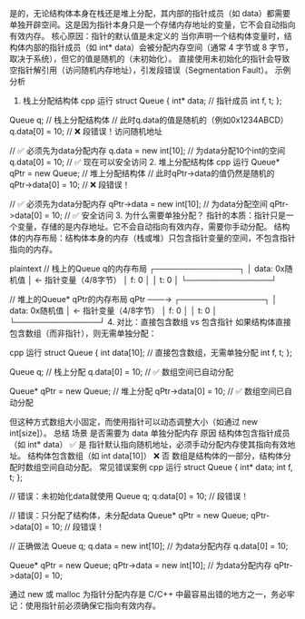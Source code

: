 是的，无论结构体本身在栈还是堆上分配，其内部的指针成员（如 data）都需要单独开辟空间。这是因为指针本身只是一个存储内存地址的变量，它不会自动指向有效内存。
核心原因：指针的默认值是未定义的
当你声明一个结构体变量时，结构体内部的指针成员（如 int* data）会被分配内存空间（通常 4 字节或 8 字节，取决于系统），但它的值是随机的（未初始化）。
直接使用未初始化的指针会导致空指针解引用（访问随机内存地址），引发段错误（Segmentation Fault）。
示例分析
1. 栈上分配结构体
cpp
运行
struct Queue {
    int* data;  // 指针成员
    int f, t;
};

Queue q;  // 栈上分配结构体
// 此时q.data的值是随机的（例如0x1234ABCD）
q.data[0] = 10;  // ❌ 段错误！访问随机地址

// ✅ 必须先为data分配内存
q.data = new int[10];  // 为data分配10个int的空间
q.data[0] = 10;        // ✅ 现在可以安全访问
2. 堆上分配结构体
cpp
运行
Queue* qPtr = new Queue;  // 堆上分配结构体
// 此时qPtr->data的值仍然是随机的
qPtr->data[0] = 10;       // ❌ 段错误！

// ✅ 必须先为data分配内存
qPtr->data = new int[10];  // 为data分配空间
qPtr->data[0] = 10;        // ✅ 安全访问
3. 为什么需要单独分配？
指针的本质：指针只是一个变量，存储的是内存地址。它不会自动指向有效内存，需要你手动分配。
结构体的内存布局：结构体本身的内存（栈或堆）只包含指针变量的空间，不包含指针指向的内存。

plaintext
// 栈上的Queue q的内存布局
┌───────────────┐
│ data: 0x随机值 │  ← 指针变量（4/8字节）
│ f: 0          │
│ t: 0          │
└───────────────┘

// 堆上的Queue* qPtr的内存布局
qPtr ───→ ┌───────────────┐
          │ data: 0x随机值 │  ← 指针变量（4/8字节）
          │ f: 0          │
          │ t: 0          │
          └───────────────┘
4. 对比：直接包含数组 vs 包含指针
如果结构体直接包含数组（而非指针），则无需单独分配：

cpp
运行
struct Queue {
    int data[10];  // 直接包含数组，无需单独分配
    int f, t;
};

Queue q;  // 栈上分配
q.data[0] = 10;  // ✅ 数组空间已自动分配

Queue* qPtr = new Queue;  // 堆上分配
qPtr->data[0] = 10;       // ✅ 数组空间已自动分配

但这种方式数组大小固定，而使用指针可以动态调整大小（如通过 new int[size]）。
总结
场景	是否需要为 data 单独分配内存	原因
结构体包含指针成员（如 int* data）	✅ 是	指针默认指向随机地址，必须手动分配内存使其指向有效地址。
结构体包含数组（如 int data[10]）	❌ 否	数组是结构体的一部分，结构体分配时数组空间自动分配。
常见错误案例
cpp
运行
struct Queue {
    int* data;
    int f, t;
};

// 错误：未初始化data就使用
Queue q;
q.data[0] = 10;  // 段错误！

// 错误：只分配了结构体，未分配data
Queue* qPtr = new Queue;
qPtr->data[0] = 10;  // 段错误！

// 正确做法
Queue q;
q.data = new int[10];  // 为data分配内存
q.data[0] = 10;

Queue* qPtr = new Queue;
qPtr->data = new int[10];  // 为data分配内存
qPtr->data[0] = 10;






通过 new 或 malloc 为指针分配内存是 C/C++ 中最容易出错的地方之一，务必牢记：使用指针前必须确保它指向有效内存。